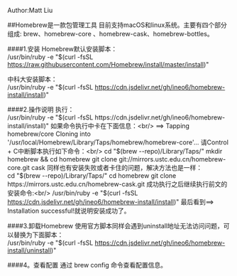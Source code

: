 Author:Matt Liu <br/>

##Homebrew是一款包管理工具
目前支持macOS和linux系统。主要有四个部分组成: 
brew、homebrew-core 、homebrew-cask、homebrew-bottles。


####1.安装
Homebrew默认安装脚本：<br/>
/usr/bin/ruby -e "$(curl -fsSL https://raw.githubusercontent.com/Homebrew/install/master/install)"

中科大安装脚本：<br/>
/usr/bin/ruby -e "$(curl -fsSL https://cdn.jsdelivr.net/gh/ineo6/homebrew-install/install)"


####2.操作说明
执行：<br/>
/usr/bin/ruby -e "$(curl -fsSL https://cdn.jsdelivr.net/gh/ineo6/homebrew-install/install)"
如果命令执行中卡在下面信息：<br/>
==> Tapping homebrew/core
Cloning into '/usr/local/Homebrew/Library/Taps/homebrew/homebrew-core'...
请Control + C中断脚本执行如下命令：<br/>
cd "$(brew --repo)/Library/Taps/"
mkdir homebrew && cd homebrew
git clone git://mirrors.ustc.edu.cn/homebrew-core.git
cask 同样也有安装失败或者卡住的问题，解决方法也是一样：<br/>
cd "$(brew --repo)/Library/Taps/"
cd homebrew
git clone https://mirrors.ustc.edu.cn/homebrew-cask.git
成功执行之后继续执行前文的安装命令:<br/>
/usr/bin/ruby -e "$(curl -fsSL https://cdn.jsdelivr.net/gh/ineo6/homebrew-install/install)"
最后看到==> Installation successful!就说明安装成功了。<br/>

####3.卸载Homebrew
使用官方脚本同样会遇到uninstall地址无法访问问题，可以替换为下面脚本：<br/>
/usr/bin/ruby -e "$(curl -fsSL https://cdn.jsdelivr.net/gh/ineo6/homebrew-install/uninstall)"

####4。查看配置
通过 brew config 命令查看配置信息。
